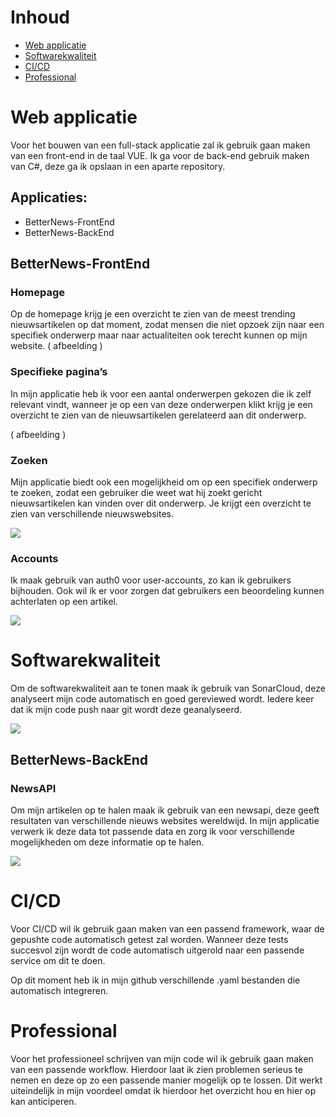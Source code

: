 # **Inhoud**
- [Web applicatie](#web-applicatie)
- [Softwarekwaliteit](#softwarekwaliteit)
- [CI/CD](#cicd)
- [Professional](#professional)
# **Web applicatie**
Voor het bouwen van een full-stack applicatie zal ik gebruik gaan maken van een front-end in de taal VUE. Ik ga voor de back-end gebruik maken van C#, deze ga ik opslaan in een aparte repository.

## **Applicaties:**
- BetterNews-FrontEnd
- BetterNews-BackEnd

## **BetterNews-FrontEnd**
### **Homepage**
Op de homepage krijg je een overzicht te zien van de meest trending nieuwsartikelen op dat moment, zodat mensen die niet opzoek zijn naar een specifiek onderwerp maar naar actualiteiten ook terecht kunnen op mijn website.
( afbeelding )
### **Specifieke pagina’s**
In mijn applicatie heb ik voor een aantal onderwerpen gekozen die ik zelf relevant vindt, wanneer je op een van deze onderwerpen klikt krijg je een overzicht te zien van de nieuwsartikelen gerelateerd aan dit onderwerp.

( afbeelding )
### **Zoeken**
Mijn applicatie biedt ook een mogelijkheid om op een specifiek onderwerp te zoeken, zodat een gebruiker die weet wat hij zoekt gericht nieuwsartikelen kan vinden over dit onderwerp. Je krijgt een overzicht te zien van verschillende nieuwswebsites.

![](https://i.imgur.com/EOQVsTV.jpg)
### **Accounts**
Ik maak gebruik van auth0 voor user-accounts, zo kan ik gebruikers bijhouden. Ook wil ik er voor zorgen dat gebruikers een beoordeling kunnen achterlaten op een artikel.

![](https://imgur.com/20A6xBF)
# **Softwarekwaliteit**
Om de softwarekwaliteit aan te tonen maak ik gebruik van SonarCloud, deze analyseert mijn code automatisch en goed gereviewed wordt. Iedere keer dat ik mijn code push naar git wordt deze geanalyseerd.

![](https://imgur.com/MLqODCY.jpg)
## **BetterNews-BackEnd**
### **NewsAPI**
Om mijn artikelen op te halen maak ik gebruik van een newsapi, deze geeft resultaten van verschillende nieuws websites wereldwijd. In mijn applicatie verwerk ik deze data tot passende data en zorg ik voor verschillende mogelijkheden om deze informatie op te halen.

![](https://imgur.com/zZh9dOI.jpg)
# **CI/CD**
Voor CI/CD wil ik gebruik gaan maken van een passend framework, waar de gepushte code automatisch getest zal worden. Wanneer deze tests succesvol zijn wordt de code automatisch uitgerold naar een passende service om dit te doen.

Op dit moment heb ik in mijn github verschillende .yaml bestanden die automatisch integreren.
# **Professional**
Voor het professioneel schrijven van mijn code wil ik gebruik gaan maken van een passende workflow. Hierdoor laat ik zien problemen serieus te nemen en deze op zo een passende manier mogelijk op te lossen. Dit werkt uiteindelijk in mijn voordeel omdat ik hierdoor het overzicht hou en hier op kan anticiperen.
